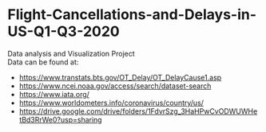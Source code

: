 # Flight-Cancellations-and-Delays-in-US-Q1-Q3-2020
Data analysis and Visualization Project  
Data can be found at:
* https://www.transtats.bts.gov/OT_Delay/OT_DelayCause1.asp
* https://www.ncei.noaa.gov/access/search/dataset-search  
* https://www.iata.org/  
* https://www.worldometers.info/coronavirus/country/us/  
* https://drive.google.com/drive/folders/1FdvrSzg_3HaHPwCvODWUWHetBd3RrWe0?usp=sharing
